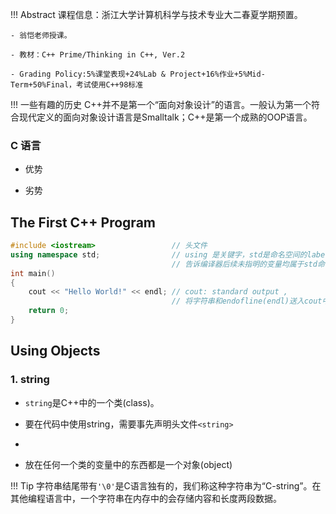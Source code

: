 !!! Abstract
    课程信息：浙江大学计算机科学与技术专业大二春夏学期预置。

    - 翁恺老师授课。

    - 教材：C++ Prime/Thinking in C++, Ver.2

    - Grading Policy:5%课堂表现+24%Lab & Project+16%作业+5%Mid-Term+50%Final，考试使用C++98标准

!!! 一些有趣的历史
    C++并不是第一个“面向对象设计”的语言。一般认为第一个符合现代定义的面向对象设计语言是Smalltalk；C++是第一个成熟的OOP语言。

### C 语言

- 优势
  
  

- 劣势

## The First C++ Program

```cpp
#include <iostream>                 // 头文件
using namespace std;                // using 是关键字，std是命名空间的label，
                                    // 告诉编译器后续未指明的变量均属于std命名空间
int main()
{
    cout << "Hello World!" << endl; // cout: standard output ,
                                    // 将字符串和endofline(endl)送入cout中
    return 0;
}

```

## Using Objects

### 1. string

- `string`是C++中的一个类(class)。

- 要在代码中使用string，需要事先声明头文件`<string>`

- 
  
- 放在任何一个类的变量中的东西都是一个对象(object)

!!! Tip
    字符串结尾带有`'\0'`是C语言独有的，我们称这种字符串为“C-string”。在其他编程语言中，一个字符串在内存中的会存储内容和长度两段数据。